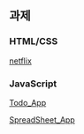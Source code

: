 ## 과제

### HTML/CSS

[netflix](https://yeongjae0114.github.io/goorm/html:css%20/netflix/)

### JavaScript
[Todo_App](https://yeongjae0114.github.io/goorm/js-projects/Todo_App)

[SpreadSheet_App](https://yeongjae0114.github.io/goorm/js-projects/SpreadSheet_App)
